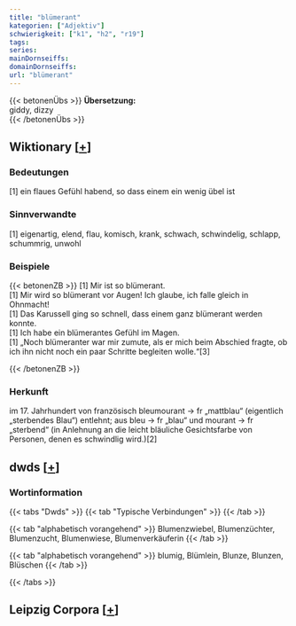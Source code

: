 ```yaml
---
title: "blümerant"
kategorien: ["Adjektiv"]
schwierigkeit: ["k1", "h2", "r19"]
tags:
series:
mainDornseiffs:
domainDornseiffs:
url: "blümerant"
---
```


{{< betonenÜbs >}}
**Übersetzung:**  
giddy, dizzy  
{{< /betonenÜbs >}}

## Wiktionary [[+](https://de.wiktionary.org/wiki/blümerant)]

### Bedeutungen
[1] ein flaues Gefühl habend, so dass einem ein wenig übel ist  

### Sinnverwandte
[1] eigenartig, elend, flau, komisch, krank, schwach, schwindelig, schlapp, schummrig, unwohl  

### Beispiele
{{< betonenZB >}}
[1] Mir ist so blümerant.  
[1] Mir wird so blümerant vor Augen! Ich glaube, ich falle gleich in Ohnmacht!  
[1] Das Karussell ging so schnell, dass einem ganz blümerant werden konnte.  
[1] Ich habe ein blümerantes Gefühl im Magen.  
[1] „Noch blümeranter war mir zumute, als er mich beim Abschied fragte, ob ich ihn nicht noch ein paar Schritte begleiten wolle.“[3]  

{{< /betonenZB >}}
### Herkunft
im 17. Jahrhundert von französisch bleumourant → fr „mattblau“ (eigentlich „sterbendes Blau“) entlehnt; aus bleu → fr „blau“ und mourant → fr „sterbend“ (in Anlehnung an die leicht bläuliche Gesichtsfarbe von Personen, denen es schwindlig wird.)[2]  



## dwds [[+](https://www.dwds.de/wb/blümerant)]

### Wortinformation
{{< tabs "Dwds" >}}
{{< tab "Typische Verbindungen" >}}
{{< /tab >}}

{{< tab "alphabetisch vorangehend" >}}
Blumenzwiebel, Blumenzüchter, Blumenzucht, Blumenwiese, Blumenverkäuferin
{{< /tab >}}

{{< tab "alphabetisch vorangehend" >}}
blumig, Blümlein, Blunze, Blunzen, Blüschen
{{< /tab >}}

{{< /tabs >}}

## Leipzig Corpora [[+](https://corpora.uni-leipzig.de/en/res?word=blümerant&corpusId=deu_newscrawl-public_2018)]

